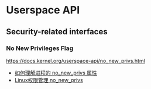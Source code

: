 

# Userspace API

## Security-related interfaces

### No New Privileges Flag

https://docs.kernel.org/userspace-api/no_new_privs.html


- [如何理解进程的 no_new_privs 属性](https://blog.csdn.net/Longyu_wlz/article/details/126311022)
- [Linux权限管理 no_new_privs](http://m.tnblog.net/hb/article/details/7191)





















